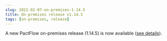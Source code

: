 ```yaml
---
slug: 2022-02-07-on-premises-1.14.5
title: On-premises release v1.14.5
tags: [on-premises, release]
---
```


A new PactFlow on-premises release (1.14.5) is now available ([see details](https://docs.pactflow.io/docs/on-premises/releases/1.14.5)).
